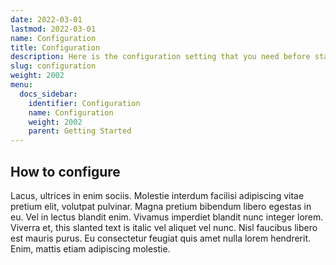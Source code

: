 ```yaml
---
date: 2022-03-01
lastmod: 2022-03-01
name: Configuration
title: Configuration
description: Here is the configuration setting that you need before start the app
slug: configuration
weight: 2002
menu:
  docs_sidebar:
    identifier: Configuration
    name: Configuration
    weight: 2002
    parent: Getting Started
---
```

## How to configure
Lacus, ultrices in enim sociis. Molestie interdum facilisi adipiscing vitae pretium elit, volutpat pulvinar. Magna pretium bibendum libero egestas in eu. Vel in lectus blandit enim. Vivamus imperdiet blandit nunc integer lorem. Viverra et, this slanted text is italic vel aliquet vel nunc. Nisl faucibus libero est mauris purus. Eu consectetur feugiat quis amet nulla lorem hendrerit. Enim, mattis etiam adipiscing molestie.